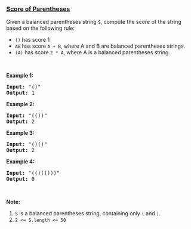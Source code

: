### [Score of Parentheses](https://leetcode.com/problems/score-of-parentheses)

<p>Given a balanced parentheses string <code>S</code>, compute the score of the string based on the following rule:</p>

<ul>
	<li><code>()</code> has score 1</li>
	<li><code>AB</code> has score <code>A + B</code>, where A and B are balanced parentheses strings.</li>
	<li><code>(A)</code> has score <code>2 * A</code>, where A is a balanced parentheses string.</li>
</ul>

<p>&nbsp;</p>

<div>
<p><strong>Example 1:</strong></p>

<pre>
<strong>Input: </strong><span id="example-input-1-1">&quot;()&quot;</span>
<strong>Output: </strong><span id="example-output-1">1</span>
</pre>

<div>
<p><strong>Example 2:</strong></p>

<pre>
<strong>Input: </strong><span id="example-input-2-1">&quot;(())&quot;</span>
<strong>Output: </strong><span id="example-output-2">2</span>
</pre>

<div>
<p><strong>Example 3:</strong></p>

<pre>
<strong>Input: </strong><span id="example-input-3-1">&quot;()()&quot;</span>
<strong>Output: </strong><span id="example-output-3">2</span>
</pre>

<div>
<p><strong>Example 4:</strong></p>

<pre>
<strong>Input: </strong><span id="example-input-4-1">&quot;(()(()))&quot;</span>
<strong>Output: </strong><span id="example-output-4">6</span>
</pre>

<p>&nbsp;</p>

<p><strong>Note:</strong></p>

<ol>
	<li><code>S</code> is a balanced parentheses string, containing only <code>(</code> and <code>)</code>.</li>
	<li><code>2 &lt;= S.length &lt;= 50</code></li>
</ol>
</div>
</div>
</div>
</div>

